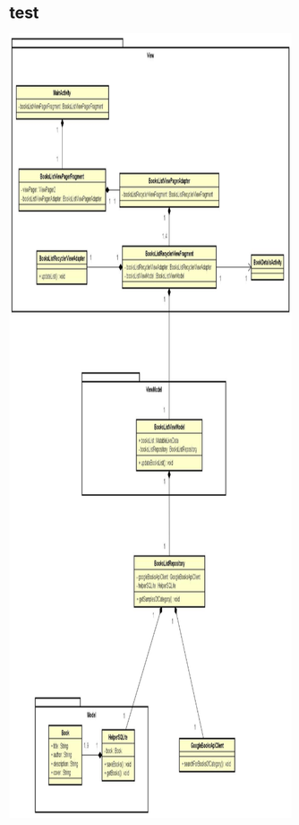 # test

<p align="center">
 <img src="Class Diagram6.jpg" alt="Class Diagram" width="1000" height="1400">
</p>
